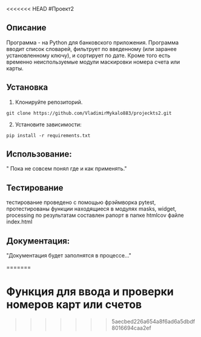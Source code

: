 <<<<<<< HEAD
#Проект2

## Описание
 Программа - на Python для банковского приложения.
 Программа вводит список словарей, фильтрует по введенному
 (или заранее установленному ключу), и сортирует по дате.
  Кроме того есть временно неиспользуемые модули маскировки номера счета или карты.
## Установка

1. Клонируйте репозиторий.
```
git clone https://github.com/VladimirMykalo883/projeckts2.git
```
2. Установите зависимости:
```
pip install -r requirements.txt
``` 
## Использование:
" Пока не совсем понял где и как применять."

## Тестирование 

тестирование проведено с помощью фрэймворка pytest, протестированы 
функции находящиеся в модулях masks, widget, processing 
по результатам составлен рапорт в папке htmlcov файле index.html


## Документация:
"Документация будет заполнятся в процессе..."


=======
# Функция для ввода и проверки номеров карт или счетов
>>>>>>> 5aecbed226a654a8f6ad6a5dbdf8016694caa2ef
